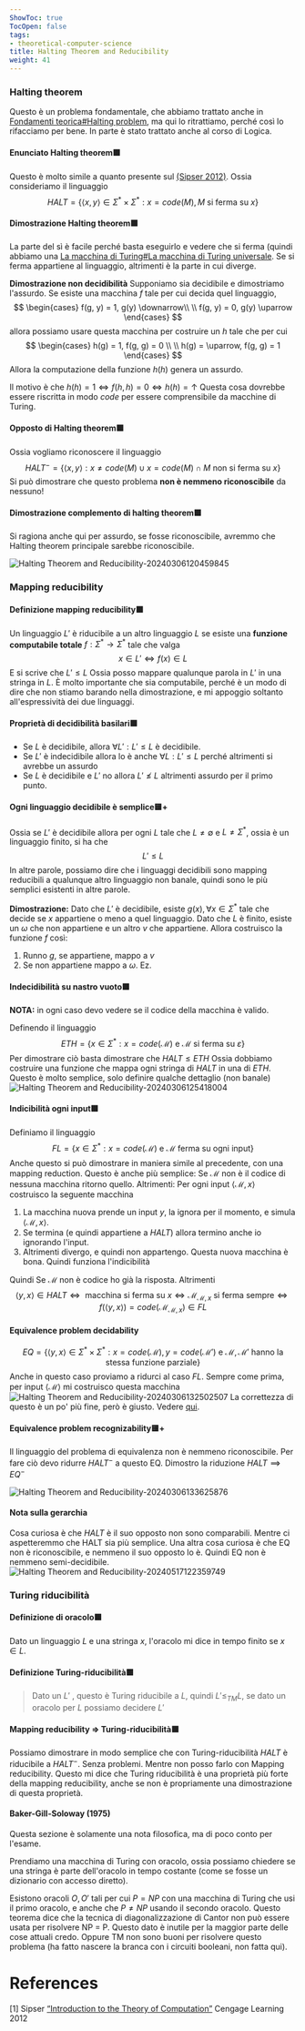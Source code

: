```yaml
---
ShowToc: true
TocOpen: false
tags:
- theoretical-computer-science
title: Halting Theorem and Reducibility
weight: 41
---
```


### Halting theorem
Questo è un problema fondamentale, che abbiamo trattato anche in [Fondamenti teorica#Halting problem](./fondamenti-teorica#halting-problem), ma qui lo ritrattiamo, perché così lo rifacciamo per bene. In parte è stato trattato anche al corso di Logica.

#### Enunciato Halting theorem🟩
Questo è molto simile a quanto presente sul [(Sipser 2012)](https://books.google.it/books/about/Introduction_to_the_Theory_of_Computatio.html?id=P3f6CAAAQBAJ).
Ossia consideriamo il linguaggio 
$$
HALT = \left\{ \langle x, y \rangle \in \Sigma^{*} \times \Sigma^{*}: x = code(M),M \text{ si ferma su } x\right\}
$$
#### Dimostrazione Halting theorem🟩
La parte del sì è facile perché basta eseguirlo e vedere che si ferma (quindi abbiamo una [La macchina di Turing#La macchina di Turing universale](./la-macchina-di-turing#la-macchina-di-turing-universale). Se si ferma appartiene al linguaggio, altrimenti è la parte in cui diverge.

**Dimostrazione non decidibilità**
Supponiamo sia decidibile e dimostriamo l'assurdo.
Se esiste una macchina $f$ tale per cui decida quel linguaggio, 
$$
\begin{cases}
f(g, y) = 1, g(y) \downarrow\\ \\
f(g, y) = 0, g(y) \uparrow
\end{cases}
$$
allora possiamo usare questa macchina per costruire un $h$ tale che per cui
$$
\begin{cases}
h(g) = 1, f(g, g) = 0 \\ \\
h(g) = \uparrow, f(g, g) = 1
\end{cases}
$$
Allora la computazione della funzione $h(h)$ genera un assurdo.

Il motivo è che $h(h) = 1 \iff f(h, h) = 0 \iff h(h) = \uparrow$
Questa cosa dovrebbe essere riscritta in modo $code$ per essere comprensibile da macchine di Turing.

#### Opposto di Halting theorem🟩
Ossia vogliamo riconoscere il linguaggio 
$$
HALT^{-} = \left\{ \langle x, y \rangle : x \not= code(M) \cup x=code(M) \cap M \text{ non si ferma su } x\right\}
$$
Si può dimostrare che questo problema **non è nemmeno riconoscibile** da nessuno!
#### Dimostrazione complemento di halting theorem🟩
Si ragiona anche qui per assurdo, se fosse riconoscibile, avremmo che Halting theorem principale sarebbe riconoscibile.

![Halting Theorem and Reducibility-20240306120459845](./static/images/halting-theorem-and-reducibility-20240306120459845.webp)


### Mapping reducibility
#### Definizione mapping reducibility🟩
Un linguaggio $L'$ è riducibile a un altro linguaggio $L$ se esiste una **funzione computabile totale** $f : \Sigma^{*} \to \Sigma^{*}$ tale che valga
$$
x \in L' \iff f(x) \in L
$$
E si scrive che $L' \leq L$
Ossia posso mappare qualunque parola in $L'$ in una stringa in $L$.
È molto importante che sia computabile, perché è un modo di dire che non stiamo barando nella dimostrazione, e mi appoggio soltanto all'espressività dei due linguaggi.

#### Proprietà di decidibilità basilari🟩
- Se $L$ è decidibile, allora $\forall L': L'\leq L$ è decidibile.
- Se $L'$ è indecidibile allora lo è anche $\forall L: L' \leq L$ perché altrimenti si avrebbe un assurdo
- Se $L$ è decidibile e $L'$ no allora $L' \not \leq L$ altrimenti assurdo per il primo punto.

#### Ogni linguaggio decidibile è semplice🟨+
Ossia se $L'$ è decidibile allora per ogni $L$ tale che $L \neq \emptyset$ e $L \neq \Sigma^{*}$, ossia è un linguaggio finito, si ha che
$$
L' \leq L
$$
In altre parole, possiamo dire che i linguaggi decidibili sono mapping reducibili a qualunque altro linguaggio non banale, quindi sono le più semplici esistenti in altre parole.

**Dimostrazione:**
Dato che $L'$ è decidibile, esiste $g(x), \forall x \in \Sigma^{*}$ tale che decide se $x$ appartiene o meno a quel linguaggio. Dato che $L$ è finito, esiste un $\omega$ che non appartiene e un altro $v$ che appartiene.
Allora costruisco la funzione $f$ così:
1. Runno $g$, se appartiene, mappo a $v$
2. Se non appartiene mappo a $\omega$.
Ez.

#### Indecidibilità su nastro vuoto🟩
**NOTA:** in ogni caso devo vedere se il codice della macchina è valido.


Definendo il linguaggio
$$
ETH = \left\{ x \in \Sigma^{*}: x = code(\mathcal{M}) \text{ e } \mathcal{M} \text{ si ferma su } \varepsilon \right\} 
$$
Per dimostrare ciò basta dimostrare che $HALT \leq ETH$
Ossia dobbiamo costruire una funzione che mappa ogni stringa di $HALT$ in una di $ETH$.
Questo è molto semplice, solo definire qualche dettaglio (non banale) 
![Halting Theorem and Reducibility-20240306125418004](./static/images/halting-theorem-and-reducibility-20240306125418004.webp)

#### Indicibilità ogni input🟩
Definiamo il linguaggio
$$
FL = \left\{ x \in \Sigma^{*} : x = code(\mathcal{M}) \text{ e } \mathcal{M} \text{ ferma su ogni input} \right\} 
$$
Anche questo si può dimostrare in maniera simile al precedente, con una mapping reduction.
Questo è anche più semplice:
Se $\mathcal{M}$ non è il codice di nessuna macchina ritorno quello. Altrimenti:
Per ogni input $\langle \mathcal{M}, x \rangle$ costruisco la seguente macchina
1. La macchina nuova prende un input $y$, la ignora per il momento, e simula $\langle \mathcal{M}, x \rangle$.
2. Se termina (e quindi appartiene a $HALT$) allora termino anche io ignorando l'input.
3. Altrimenti divergo, e quindi non appartengo.
Questa nuova macchina è bona. Quindi funziona l'indicibilità

Quindi 
Se $\mathcal{M}$ non è codice ho già la risposta.
Altrimenti
$$
\langle y, x \rangle \in HALT \iff \text{ macchina si ferma su }x \iff \mathcal{M}_{\mathcal{M}, x} \text{ si ferma sempre} \iff f(\langle y,x \rangle ) = code(\mathcal{M}_{\mathcal{M}, x}) \in FL
$$

#### Equivalence problem decidability
$$
EQ = \left\{ \langle y, x \rangle \in \Sigma^{*} \times \Sigma^{*} : x = code(\mathcal{M}), y = code(\mathcal{M'}) \text{ e } \mathcal{M}, \mathcal{M'} \text{ hanno la stessa funzione parziale} \right\} 
$$
Anche in questo caso proviamo a ridurci al caso $FL$.
Sempre come prima, per input $\langle \mathcal{M}\rangle$ mi costruisco questa macchina
![Halting Theorem and Reducibility-20240306132502507](./static/images/halting-theorem-and-reducibility-20240306132502507.webp)
La correttezza di questo è un po' più fine, però è giusto. Vedere [qui](https://chatgpt.com/share/15c48b10-4c2c-45ea-ae4d-a665b361739b).

#### Equivalence problem recognizability🟨+
Il linguaggio del problema di equivalenza non è nemmeno riconoscibile. Per fare ciò devo ridurre $HALT^{-}$ a questo EQ.
Dimostro la riduzione $HALT \implies EQ^{-}$ 

![Halting Theorem and Reducibility-20240306133625876](./static/images/halting-theorem-and-reducibility-20240306133625876.webp)

#### Nota sulla gerarchia
Cosa curiosa è che $HALT$ è il suo opposto non sono comparabili. Mentre ci aspetteremmo che HALT sia più semplice.
Una altra cosa curiosa è che EQ non è riconoscibile, e nemmeno il suo opposto lo è.
Quindi EQ non è nemmeno semi-decidibile.
![Halting Theorem and Reducibility-20240517122359749](./static/images/halting-theorem-and-reducibility-20240517122359749.webp)
### Turing riducibilità

#### Definizione di oracolo🟩
Dato un linguaggio $L$ e una stringa $x$, l'oracolo mi dice in tempo finito se $x \in L$.

#### Definizione Turing-riducibilità🟩
> Dato un  $L'$ , questo è Turing riducibile a $L$, quindi $L' \leq_{TM} L$, se dato un oracolo per $L$ possiamo decidere $L'$

#### Mapping reducibility => Turing-riducibilità🟩
Possiamo dimostrare in modo semplice che con Turing-riducibilità $HALT$ è riducibile a $HALT^{-}$. Senza problemi.
Mentre non posso farlo con Mapping reducibility.
Questo mi dice che Turing riducibilità è una proprietà più forte della mapping reducibility, anche se non è propriamente una dimostrazione di questa proprietà.

#### Baker-Gill-Soloway (1975)
Questa sezione è solamente una nota filosofica, ma di poco conto per l'esame.

Prendiamo una macchina di Turing con oracolo, ossia possiamo chiedere se una stringa è parte dell'oracolo in tempo costante (come se fosse un dizionario con accesso diretto).

Esistono oracoli $O, O'$ tali per cui $P = NP$ con una macchina di Turing che usi il primo oracolo, e anche che $P \neq NP$  usando il secondo oracolo.
Questo teorema dice che la tecnica di diagonalizzazione di Cantor non può essere usata per risolvere NP = P. Questo dato è inutile per la maggior parte delle cose attuali credo.
Oppure TM non sono buoni per risolvere questo problema (ha fatto nascere la branca con i circuiti booleani, non fatta qui).






# References

[1] Sipser [“Introduction to the Theory of Computation”](https://books.google.it/books/about/Introduction_to_the_Theory_of_Computatio.html?id=P3f6CAAAQBAJ) Cengage Learning 2012
